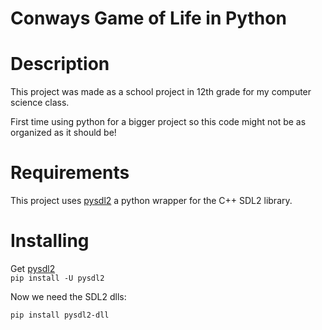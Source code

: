# Conways Game of Life in Python

# Description
This project was made as a school project in 12th grade for my computer science class.

First time using python for a bigger project so this code might not be as organized as it should be!
# Requirements
This project uses [pysdl2](https://pypi.org/project/PySDL2/) a python wrapper for the C++ SDL2 library.

# Installing
Get [pysdl2](https://pypi.org/project/PySDL2/) <br>
```pip install -U pysdl2``` <br>

Now we need the SDL2 dlls: <br>

```pip install pysdl2-dll```
